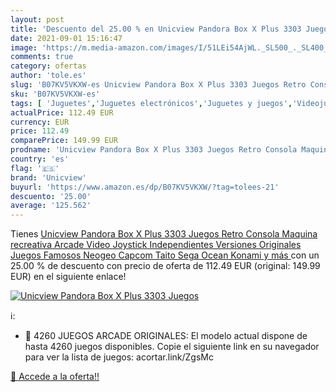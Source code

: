 ```yaml
---
layout: post
title: 'Descuento del 25.00 % en Unicview Pandora Box X Plus 3303 Juegos '
date: 2021-09-01 15:16:47
image: 'https://m.media-amazon.com/images/I/51LEi54AjWL._SL500_._SL400_.jpg'
comments: true
category: ofertas
author: 'tole.es'
slug: 'B07KV5VKXW-es Unicview Pandora Box X Plus 3303 Juegos Retro Consola...'
sku: 'B07KV5VKXW-es'
tags: [ 'Juguetes','Juguetes electrónicos','Juguetes y juegos','Videojuegos para niños','pandora','unicview', ]
actualPrice: 112.49 EUR
currency: EUR
price: 112.49
comparePrice: 149.99 EUR
prodname: 'Unicview Pandora Box X Plus 3303 Juegos Retro Consola Maquina recreativa Arcade Video  Joystick Independientes  Versiones Originales Juegos Famosos  Neogeo  Capcom  Taito  Sega  Ocean  Konami y más '
country: 'es'
flag: '🇪🇸'
brand: 'Unicview'
buyurl: 'https://www.amazon.es/dp/B07KV5VKXW/?tag=tolees-21'
descuento: '25.00'
average: '125.562'
---
```


Tienes [Unicview Pandora Box X Plus 3303 Juegos Retro Consola Maquina recreativa Arcade Video  Joystick Independientes  Versiones Originales Juegos Famosos  Neogeo  Capcom  Taito  Sega  Ocean  Konami y más ](https://www.amazon.es/dp/B07KV5VKXW/?tag=tolees-21) con un 25.00 % de descuento con precio de oferta de 112.49 EUR (original: 149.99 EUR) en el siguiente enlace!

[![Unicview Pandora Box X Plus 3303 Juegos ](https://m.media-amazon.com/images/I/51LEi54AjWL._SL500_._SL400_.jpg)](https://www.amazon.es/dp/B07KV5VKXW/?tag=tolees-21)

ℹ️:

- 📍 4260 JUEGOS ARCADE ORIGINALES: El modelo actual dispone de hasta 4260 juegos disponibles. Copie el siguiente link en su navegador para ver la lista de juegos: acortar.link/ZgsMc

[🛒 Accede a la oferta!!](https://www.amazon.es/dp/B07KV5VKXW/?tag=tolees-21)
